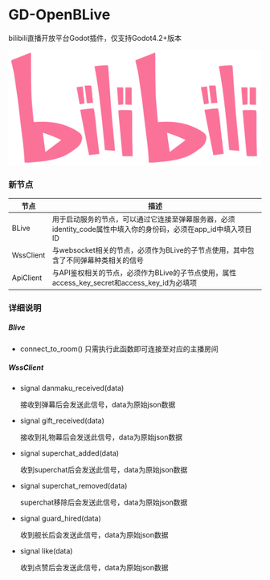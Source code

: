 # GD-OpenBLive

bilibili直播开放平台Godot插件，仅支持Godot4.2+版本

![](./doc/bilibili.svg)

### 新节点

| 节点        | 描述                                                                 |
| --------- | ------------------------------------------------------------------ |
| BLive     | 用于启动服务的节点，可以通过它连接至弹幕服务器，必须identity_code属性中填入你的身份码，必须在app_id中填入项目ID |
| WssClient | 与websocket相关的节点，必须作为BLive的子节点使用，其中包含了不同弹幕种类相关的信号                   |
| ApiClient | 与API鉴权相关的节点，必须作为BLive的子节点使用，属性access_key_secret和access_key_id为必填项  |

### 详细说明

##### Blive

- connect_to_room() 只需执行此函数即可连接至对应的主播房间

##### WssClient

- signal danmaku_received(data)
  
  接收到弹幕后会发送此信号，data为原始json数据

- signal gift_received(data)
  
  接收到礼物幕后会发送此信号，data为原始json数据

- signal superchat_added(data)
  
  收到superchat后会发送此信号，data为原始json数据

- signal superchat_removed(data)
  
  superchat移除后会发送此信号，data为原始json数据

- signal guard_hired(data)
  
  收到舰长后会发送此信号，data为原始json数据

- signal like(data)
  
  收到点赞后会发送此信号，data为原始json数据


